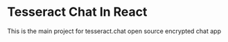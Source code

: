# Tesseract Chat In React

This is the main project for tesseract.chat open source encrypted chat app
